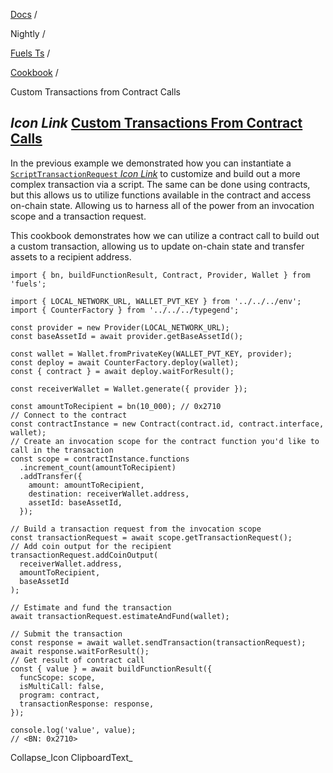 [Docs](https://docs.fuel.network/) /

Nightly  /

[Fuels Ts](https://docs.fuel.network/docs/nightly/fuels-ts/) /

[Cookbook](https://docs.fuel.network/docs/nightly/fuels-ts/cookbook/) /

Custom Transactions from Contract Calls

## _Icon Link_ [Custom Transactions From Contract Calls](https://docs.fuel.network/docs/nightly/fuels-ts/cookbook/custom-transactions-from-contract-calls/\#custom-transactions-from-contract-calls)

In the previous example we demonstrated how you can instantiate a [`ScriptTransactionRequest` _Icon Link_](https://fuels-ts-docs-api-nightly.vercel.app/classes/_fuel_ts_account.ScriptTransactionRequest.html) to customize and build out a more complex transaction via a script. The same can be done using contracts, but this allows us to utilize functions available in the contract and access on-chain state. Allowing us to harness all of the power from an invocation scope and a transaction request.

This cookbook demonstrates how we can utilize a contract call to build out a custom transaction, allowing us to update on-chain state and transfer assets to a recipient address.

```fuel_Box fuel_Box-idXKMmm-css
import { bn, buildFunctionResult, Contract, Provider, Wallet } from 'fuels';

import { LOCAL_NETWORK_URL, WALLET_PVT_KEY } from '../../../env';
import { CounterFactory } from '../../../typegend';

const provider = new Provider(LOCAL_NETWORK_URL);
const baseAssetId = await provider.getBaseAssetId();

const wallet = Wallet.fromPrivateKey(WALLET_PVT_KEY, provider);
const deploy = await CounterFactory.deploy(wallet);
const { contract } = await deploy.waitForResult();

const receiverWallet = Wallet.generate({ provider });

const amountToRecipient = bn(10_000); // 0x2710
// Connect to the contract
const contractInstance = new Contract(contract.id, contract.interface, wallet);
// Create an invocation scope for the contract function you'd like to call in the transaction
const scope = contractInstance.functions
  .increment_count(amountToRecipient)
  .addTransfer({
    amount: amountToRecipient,
    destination: receiverWallet.address,
    assetId: baseAssetId,
  });

// Build a transaction request from the invocation scope
const transactionRequest = await scope.getTransactionRequest();
// Add coin output for the recipient
transactionRequest.addCoinOutput(
  receiverWallet.address,
  amountToRecipient,
  baseAssetId
);

// Estimate and fund the transaction
await transactionRequest.estimateAndFund(wallet);

// Submit the transaction
const response = await wallet.sendTransaction(transactionRequest);
await response.waitForResult();
// Get result of contract call
const { value } = await buildFunctionResult({
  funcScope: scope,
  isMultiCall: false,
  program: contract,
  transactionResponse: response,
});

console.log('value', value);
// <BN: 0x2710>
```

Collapse_Icon ClipboardText_